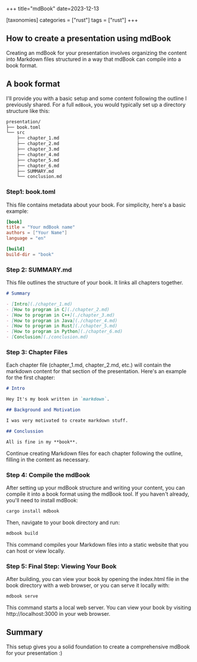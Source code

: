 +++
title="mdBook"
date=2023-12-13

[taxonomies]
categories = ["rust"]
tags = ["rust"]
+++


## How to create a presentation using mdBook
Creating an mdBook for your presentation involves organizing the content into Markdown files structured in a way that mdBook can compile into a book format.

## A book format
I'll provide you with a basic setup and some content following the outline I previously shared. For a full `mdBook`, you would typically set up a directory structure like this:
```sh
presentation/
├── book.toml
└── src
    ├── chapter_1.md
    ├── chapter_2.md
    ├── chapter_3.md
    ├── chapter_4.md
    ├── chapter_5.md
    ├── chapter_6.md
    ├── SUMMARY.md
    └── conclusion.md
```

### Step1: book.toml
This file contains metadata about your book. For simplicity, here's a basic example:
```toml
[book]
title = "Your mdBook name"
authors = ["Your Name"]
language = "en"

[build]
build-dir = "book"
```

### Step 2: SUMMARY.md
This file outlines the structure of your book. It links all chapters together.
```md
# Summary

- [Intro](./chapter_1.md)
- [How to program in C](./chapter_2.md)
- [How to program in C++](./chapter_3.md)
- [How to program in Java](./chapter_4.md)
- [How to program in Rust](./chapter_5.md)
- [How to program in Python](./chapter_6.md)
- [Conclusion](./conclusion.md)
```

### Step 3: Chapter Files
Each chapter file (chapter_1.md, chapter_2.md, etc.) will contain the markdown content for that section of the presentation. Here's an example for the first chapter:
```md
# Intro

Hey It's my book written in `markdown`.

## Background and Motivation

I was very motivated to create markdown stuff.

## Conclussion

All is fine in my **book**.

```
Continue creating Markdown files for each chapter following the outline, filling in the content as necessary.

### Step 4: Compile the mdBook
After setting up your mdBook structure and writing your content, you can compile it into a book format using the mdBook tool. If you haven't already, you'll need to install mdBook:
```sh
cargo install mdbook
```
Then, navigate to your book directory and run:
```sh
mdbook build
```
This command compiles your Markdown files into a static website that you can host or view locally.

### Step 5: Final Step: Viewing Your Book
After building, you can view your book by opening the index.html file in the book directory with a web browser, or you can serve it locally with:
```sh
mdbook serve
```
This command starts a local web server. You can view your book by visiting http://localhost:3000 in your web browser.

## Summary
This setup gives you a solid foundation to create a comprehensive mdBook for your presentation :)
